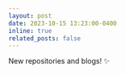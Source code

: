 ```yaml
---
layout: post
date: 2023-10-15 13:23:00-0400
inline: true
related_posts: false
---
```


New repositories and blogs! :sparkles:

